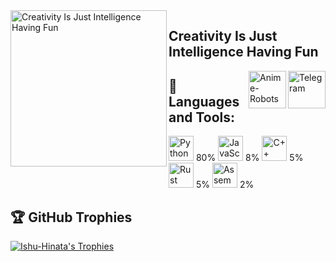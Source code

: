 <!-- GitHub Profile README -->

<img align="left" alt="Creativity Is Just Intelligence Having Fun" width="250" src="https://telegra.ph/file/bcf6185b7f596f4cdd21e.jpg">

## Creativity Is Just Intelligence Having Fun

<!-- Telegram logos and links -->
<a href="https://t.me/Maid_Robot">
  <img align="right" alt="Telegram" width="60" src="https://telegram.org/img/t_logo.svg">
</a>
<a href="https://t.me/AnimeRobots">
  <img align="right" alt="Anime-Robots" width="60" src="https://telegra.ph/file/85ca4aa6a27c66d8d2771.jpg">
</a>

## 🔧 Languages and Tools:
<p>
  <img src="https://img.icons8.com/color/48/000000/python.png" alt="Python" width="40" height="40"/> 80%
  <img src="https://img.icons8.com/color/48/000000/javascript.png" alt="JavaScript" width="40" height="40"/> 8%
  <img src="https://img.icons8.com/color/48/000000/c-plus-plus-logo.png" alt="C++" width="40" height="40"/> 5%
  <img src="https://img.icons8.com/color/48/000000/rust.png" alt="Rust" width="40" height="40"/> 5%
  <img src="https://img.icons8.com/color/48/000000/assembly.png" alt="Assembly" width="40" height="40"/> 2%
</p>

## 🏆 GitHub Trophies
<p align="left">
  <a href="https://github.com/ryo-ma/github-profile-trophy"><img src="https://github-profile-trophy.vercel.app/?username=Ishu-Hinata&column=7&margin-w=15&margin-h=15&theme=darkhub" alt="Ishu-Hinata's Trophies" /></a>
</p>


<p>
  <a href="https://twitter.com/" target="_blank"><img src="https://img.shields.io/twitter/follow/?logo=twitter&style=for-the-badge" alt="" /></a>
</p>
